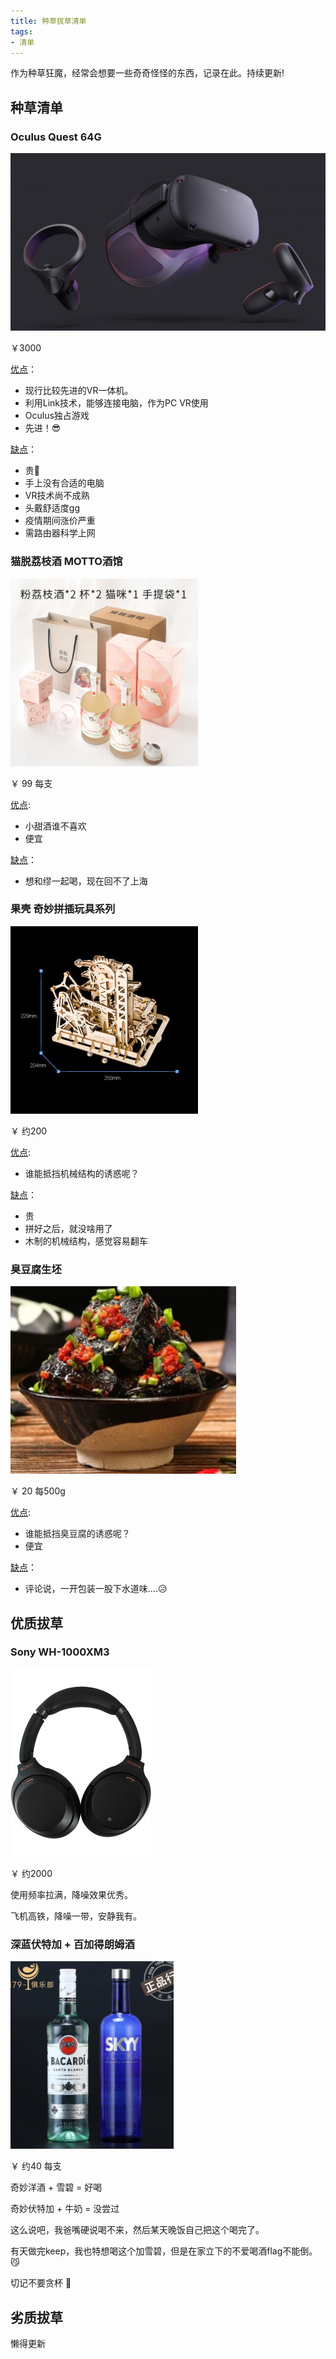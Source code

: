 ```yaml
---
title: 种草拔草清单
tags:
- 清单
---
```


作为种草狂魔，经常会想要一些奇奇怪怪的东西，记录在此。持续更新!

## 种草清单

### Oculus Quest 64G

![oculus](/source/images/WishList/oculus_quest.jpg)

￥3000

<u>优点</u>：

- 现行比较先进的VR一体机。
- 利用Link技术，能够连接电脑，作为PC VR使用
- Oculus独占游戏
- 先进！:sunglasses:

<u>缺点</u>：

- 贵:hear_no_evil:
- 手上没有合适的电脑
- VR技术尚不成熟
- 头戴舒适度gg
- 疫情期间涨价严重
- 需路由器科学上网

### 猫脱荔枝酒 MOTTO酒馆

![猫脱](/source/images/WishList/maotuo.jpg)

￥ 99 每支

<u>优点</u>:

- 小甜酒谁不喜欢
- 便宜

<u>缺点</u>：

- 想和缪一起喝，现在回不了上海

### 果壳 奇妙拼插玩具系列

![guoke](/source/images/WishList/guoke_jixie.jpg)

￥ 约200

<u>优点</u>:

- 谁能抵挡机械结构的诱惑呢？

<u>缺点</u>：

- 贵
- 拼好之后，就没啥用了
- 木制的机械结构，感觉容易翻车

### 臭豆腐生坯

![臭豆腐](/source/images/WishList/choudoufu.jpg)

￥ 20 每500g

<u>优点</u>:

- 谁能抵挡臭豆腐的诱惑呢？
- 便宜

<u>缺点</u>：

- 评论说，一开包装一股下水道味....:disappointed_relieved:


## 优质拔草

### Sony WH-1000XM3

![sony](/source/images/WishList/sony_wh.jpg)

￥ 约2000

使用频率拉满，降噪效果优秀。

飞机高铁，降噪一带，安静我有。

### 深蓝伏特加 + 百加得朗姆酒

![futejia](/source/images/WishList/futejia.jpg)

￥ 约40 每支

奇妙洋酒 + 雪碧 = 好喝

奇妙伏特加 + 牛奶 = 没尝过

这么说吧，我爸嘴硬说喝不来，然后某天晚饭自己把这个喝完了。

有天做完keep，我也特想喝这个加雪碧，但是在家立下的不爱喝酒flag不能倒。:smirk_cat:

切记不要贪杯 :see_no_evil:

## 劣质拔草

懒得更新
